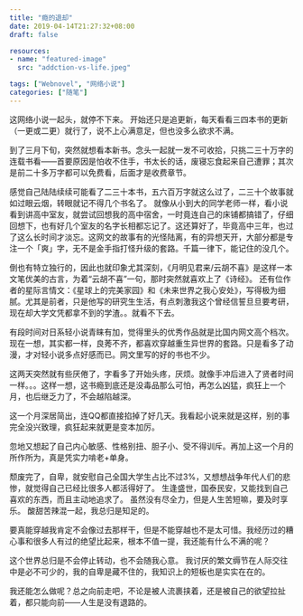```yaml
---
title: "瘾的退却"
date: 2019-04-14T21:27:32+08:00
draft: false

resources:
- name: "featured-image"
  src: "addction-vs-life.jpeg"

tags: ["Webnovel", "网络小说"]
categories: ["随笔"]
---
```


这网络小说一起头，就停不下来。
开始还只是追更新，每天看看三四本书的更新（一更或二更）就行了，说不上心满意足，但也没多么欲求不满。

到了三月下旬，突然就想看本新书。念头一起就一发不可收拾，只挑二三十万字的连载书看——首要原因是怕收不住手，书太长的话，废寝忘食起来自己遭罪；其次是前二十多万字都可以免费看，后面才是收费章节。

感觉自己陆陆续续可能看了二三十本书，五六百万字就这么过了，二三十个故事就如过眼云烟，转眼就记不得几个书名了。
就像从小到大的同学老师一样，看小说看到讲高中室友，就尝试回想我的高中宿舍，一时竟连自己的床铺都搞错了，仔细回想下，也有好几个室友的名字长相都忘记了。这还算好了，毕竟高中三年，也过了这么长时间才淡忘。这网文的故事有的光怪陆离，有的异想天开，大部分都是专注一个「爽」字，无不是金手指打怪升级的套路。千篇一律下，能记住的没几个。

倒也有特立独行的，因此也就印象尤其深刻，《月明见君来/云胡不喜》是这样一本文笔优美的古言，为着“云胡不喜”一句，那时突然就喜欢上了《诗经》。
还有位作者的星际言情文：《星球上的完美家园》和《未来世界之我心安处》，写得极为细腻。尤其是前者，只是他写的研究生生活，有点刺激我这个曾经信誓旦旦要考研，现在却大学文凭都拿不到的学渣。。就看不下去。

有段时间对日系轻小说青睐有加，觉得里头的优秀作品就是比国内网文高个档次。现在一想，其实都一样，良莠不齐，都喜欢穿越重生异世界的套路。只是看多了动漫，才对轻小说多点好感而已。网文里写的好的书也不少。

这两天突然就有些厌倦了，字看多了开始头疼，厌烦。就像手冲后进入了贤者时间一样。。。这样一想，这书瘾到底还是没毒品那么可怕，再怎么凶猛，疯狂上一个月，也后继乏力了，不会越陷越深。

这一个月深居简出，连QQ都直接掐掉了好几天。我看起小说来就是这样，别的事完全没兴致理，疯狂起来就更是变本加厉。

忽地又想起了自己内心敏感、性格别扭、胆子小、受不得训斥。再加上这一个月的所作所为，真是凭实力啃老+单身。

颓废完了，自卑，就安慰自己全国大学生占比不过3%，又想想战争年代人们的悲惨，就觉得自己已经比很多人都活得好了。
生逢盛世，国泰民安，又能找到自己喜欢的东西，而且主动地追求了。
虽然没有尽全力，但是人生苦短嘛，要及时享乐。
酸甜苦辣混一起，我总归是知足的。

要真能穿越我肯定不会像过去那样干，但是不能穿越也不是太可惜。我经历过的糟心事和很多人有过的绝望比起来，根本不值一提，我还能有什么不满的呢？

这个世界总归是不会停止转动，也不会随我心意。
我讨厌的繁文缛节在人际交往中是必不可少的，我的自卑是藏不住的，我知识上的短板也是实实在在的。

我还能怎么做呢？总之向前走吧，不论是被人流裹挟着，还是被自己的欲望拉扯着，都只能向前——人生是没有退路的。
